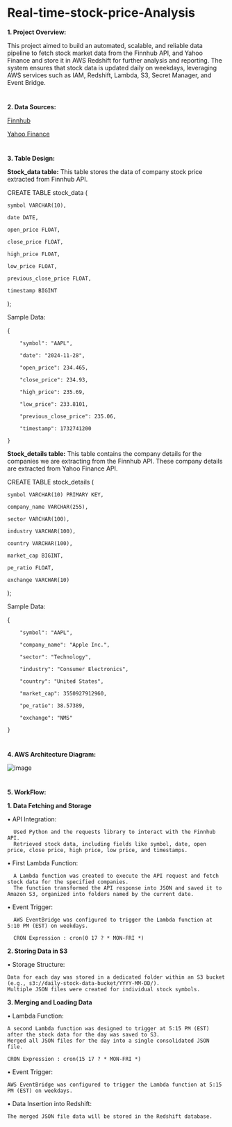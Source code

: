 # Real-time-stock-price-Analysis

**1. Project Overview:**

This project aimed to build an automated, scalable, and reliable data pipeline to fetch stock market data from the Finnhub API, and Yahoo Finance and store it in AWS Redshift for further analysis and reporting. The system ensures that stock data is updated daily on weekdays, leveraging AWS services such as IAM, Redshift, Lambda, S3, Secret Manager, and Event Bridge.

#  

**2. Data Sources:**

[Finnhub](https://finnhub.io/)

[Yahoo Finance](https://finance.yahoo.com/)

#  

**3. Table Design:**

**Stock_data table:**  This table stores the data of company stock price extracted from Finnhub API.

CREATE TABLE stock_data (

    symbol VARCHAR(10),
    
    date DATE,
    
    open_price FLOAT,
    
    close_price FLOAT,
    
    high_price FLOAT,
    
    low_price FLOAT,
    
    previous_close_price FLOAT,
    
    timestamp BIGINT
    
);

Sample Data:

{

        "symbol": "AAPL",
        
        "date": "2024-11-28",
        
        "open_price": 234.465,
        
        "close_price": 234.93,
        
        "high_price": 235.69,
        
        "low_price": 233.8101,
        
        "previous_close_price": 235.06,
        
        "timestamp": 1732741200
        
    }

**Stock_details table:** This table contains the company details for the companies we are extracting from the Finnhub API. These company details are extracted from Yahoo Finance API.

CREATE TABLE stock_details (

    symbol VARCHAR(10) PRIMARY KEY,
    
    company_name VARCHAR(255),
    
    sector VARCHAR(100),
    
    industry VARCHAR(100),
    
    country VARCHAR(100),
    
    market_cap BIGINT,
    
    pe_ratio FLOAT,
    
    exchange VARCHAR(10)
    
);


Sample Data:

{

        "symbol": "AAPL",
        
        "company_name": "Apple Inc.",
        
        "sector": "Technology",
        
        "industry": "Consumer Electronics",
        
        "country": "United States",
        
        "market_cap": 3550927912960,
        
        "pe_ratio": 38.57389,
        
        "exchange": "NMS"
        
    }

#  

**4. AWS Architecture Diagram:**

![image](https://github.com/user-attachments/assets/1e3909c2-1a6f-408a-abee-c219610fe708)

#  

**5. WorkFlow:**

**1. Data Fetching and Storage**

   •	API Integration:
   
      Used Python and the requests library to interact with the Finnhub API.
      Retrieved stock data, including fields like symbol, date, open price, close price, high price, low price, and timestamps.

   •	First Lambda Function:
   
      A Lambda function was created to execute the API request and fetch stock data for the specified companies.
      The function transformed the API response into JSON and saved it to Amazon S3, organized into folders named by the current date.

   •	Event Trigger:
   
      AWS EventBridge was configured to trigger the Lambda function at 5:10 PM (EST) on weekdays.

      CRON Expression : cron(0 17 ? * MON-FRI *)

**2. Storing Data in S3**

  •	Storage Structure:
    
    Data for each day was stored in a dedicated folder within an S3 bucket (e.g., s3://daily-stock-data-bucket/YYYY-MM-DD/).
    Multiple JSON files were created for individual stock symbols.

**3. Merging and Loading Data**

  • Lambda Function:
    
    A second Lambda function was designed to trigger at 5:15 PM (EST) after the stock data for the day was saved to S3.
    Merged all JSON files for the day into a single consolidated JSON file.

    CRON Expression : cron(15 17 ? * MON-FRI *)
 
  • Event Trigger:
    
    AWS EventBridge was configured to trigger the Lambda function at 5:15 PM (EST) on weekdays.

  •	Data Insertion into Redshift:
    
    The merged JSON file data will be stored in the Redshift database.

